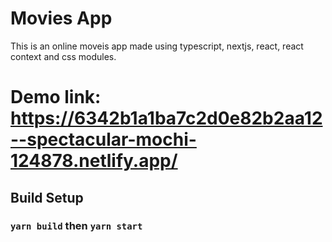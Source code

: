 # Movies App
This is an online moveis app made using typescript, nextjs, react, react context and css modules.

# Demo link: https://6342b1a1ba7c2d0e82b2aa12--spectacular-mochi-124878.netlify.app/
## Build Setup

### `yarn build` then `yarn start`
